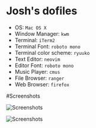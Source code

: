 # Josh's dofiles



* OS: `Mac OS X`
* Window Manager: `kwm`
* Terminal: `iTerm2`
* Terminal Font: `roboto mono`
* Terminal color scheme: `ryuuko`
* Text Editor: `neovim`
* Editor Font: `roboto mono`
* Music Player: `cmus`
* File Browser: `ranger`
* Web Browser: `firefox`

#Screenshots

![Screenshots](http://i.imgur.com/4OhCBX8.png "Dirty I")

![Screenshots](http://i.imgur.com/L3smboR.jpg "Dirty II")
